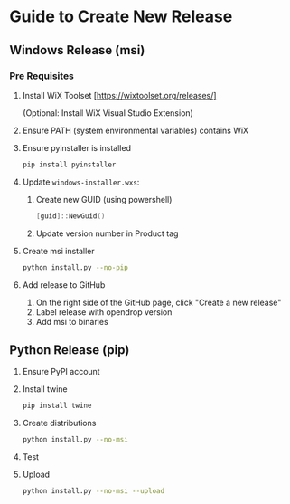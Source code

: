 # Guide to Create New Release

## Windows Release (msi)

### Pre Requisites

1. Install WiX Toolset [https://wixtoolset.org/releases/]

    (Optional: Install WiX Visual Studio Extension)

2. Ensure PATH (system environmental variables) contains WiX

3. Ensure pyinstaller is installed

    ```bash
    pip install pyinstaller
    ```

4. Update `windows-installer.wxs`:

    1. Create new GUID (using powershell)

        ```powershell
        [guid]::NewGuid()
        ```

    2. Update version number in Product tag

5. Create msi installer

    ```bash
    python install.py --no-pip
    ```

6. Add release to GitHub

    1. On the right side of the GitHub page, click "Create a new release"
    2. Label release with opendrop version
    3. Add msi to binaries

## Python Release (pip)

1. Ensure PyPI account

2. Install twine

    ```bash
    pip install twine
    ```

3. Create distributions

    ```bash
    python install.py --no-msi
    ```

4. Test

5. Upload

    ```bash
    python install.py --no-msi --upload
    ```
